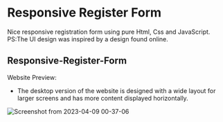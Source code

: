 # Responsive Register Form
Nice responsive registration form using pure Html, Css and JavaScript.<br />
PS:The UI design was inspired by a design found online.<br />
## Responsive-Register-Form
Website Preview: 

- The desktop version of the website is designed with a wide layout for larger screens and has more content displayed horizontally.

![Screenshot from 2023-04-09 00-37-06](https://user-images.githubusercontent.com/95720632/230748342-aa105d60-1cfb-4f3c-88aa-83b207da4611.png)


